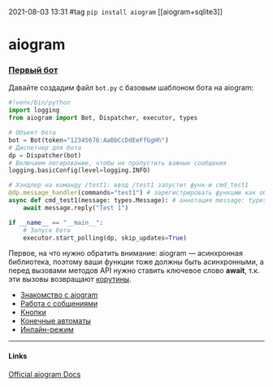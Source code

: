 2021-08-03 13:31
#tag `pip install aiogram` [[aiogram+sqlite3]]
# aiogram
### [Первый бот](https://mastergroosha.github.io/telegram-tutorial-2/quickstart/#_2 "Permanent link")
Давайте создадим файл `bot.py` с базовым шаблоном бота на aiogram:
```py
#!venv/bin/python
import logging
from aiogram import Bot, Dispatcher, executor, types

# Объект бота
bot = Bot(token="12345678:AaBbCcDdEeFfGgHh")
# Диспетчер для бота
dp = Dispatcher(bot)
# Включаем логирование, чтобы не пропустить важные сообщения
logging.basicConfig(level=logging.INFO)

# Хэндлер на команду /test1: ввод /test1 запустит функ-ю cmd_test1
@dp.message_handler(commands="test1") # зарегистрировать функцию как обработчик сообщений
async def cmd_test1(message: types.Message): # аннотация message: types.Message
    await message.reply("Test 1")

if __name__ == "__main__":
    # Запуск бота
    executor.start_polling(dp, skip_updates=True)
```
Первое, на что нужно обратить внимание: aiogram — асинхронная библиотека, поэтому ваши функции тоже должны быть асинхронными, а перед вызовами методов API нужно ставить ключевое слово **await**, т.к. эти вызовы возвращают [корутины](https://docs.python.org/3/library/asyncio-task.html#coroutines).
-   [Знакомство с aiogram](https://mastergroosha.github.io/telegram-tutorial-2/quickstart/)
-   [Работа с собщениями](https://mastergroosha.github.io/telegram-tutorial-2/messages/)
-   [Кнопки](https://mastergroosha.github.io/telegram-tutorial-2/buttons/)
-   [Конечные автоматы](https://mastergroosha.github.io/telegram-tutorial-2/fsm/)
-   [Инлайн-режим](https://mastergroosha.github.io/telegram-tutorial-2/inline_mode/)
_____________
#### Links
[Official aiogram Docs](https://docs.aiogram.dev/en/latest/)